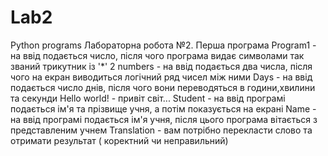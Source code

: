 # Lab2
Python programs
Лабораторна робота №2. Перша програма
Program1 - на ввід подається число, після чого програма видає символами так званий трикутник із '*'
2 numbers - на ввід подається два числа, після чого на екран виводиться логічний ряд чисел між ними
Days - на ввід подається число днів, після чого вони переводяться в години,хвилини та секунди
Hello world! - привіт світ...
Student - на ввід програмі подається ім'я та прізвище учня, а потім показується на екрані
Name - на ввід програмі подається ім'я учня, після цього програма вітається з представленим учнем
Translation - вам потрібно перекласти слово та отримати результат ( коректний чи неправильний)
